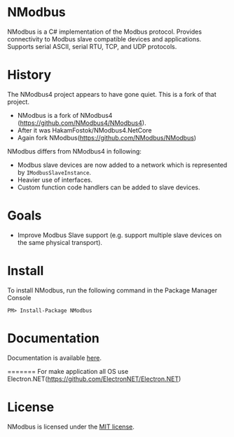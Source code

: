NModbus
=======

NModbus is a C# implementation of the Modbus protocol.
Provides connectivity to Modbus slave compatible devices and applications.
Supports serial ASCII, serial RTU, TCP, and UDP protocols.

History
=======

The NModbus4 project appears to have gone quiet. This is a fork of that project.

- NModbus is a fork of NModbus4 (https://github.com/NModbus4/NModbus4).
- After it was  HakamFostok/NModbus4.NetCore
- Again fork NModbus(https://github.com/NModbus/NModbus)

NModbus differs from NModbus4 in following:

- Modbus slave devices are now added to a network which is represented by `IModbusSlaveInstance`.
- Heavier use of interfaces.
- Custom function code handlers can be added to slave devices.


Goals
=======
- Improve Modbus Slave support (e.g. support multiple slave devices on the same physical transport).

Install
=======

To install NModbus, run the following command in the Package Manager Console

    PM> Install-Package NModbus

Documentation
=======
Documentation is available [here](https://nmodbus.github.io/api/NModbus.html).


=======
For make application all OS use Electron.NET(https://github.com/ElectronNET/Electron.NET)

License
=======
NModbus is licensed under the [MIT license](LICENSE.txt).
